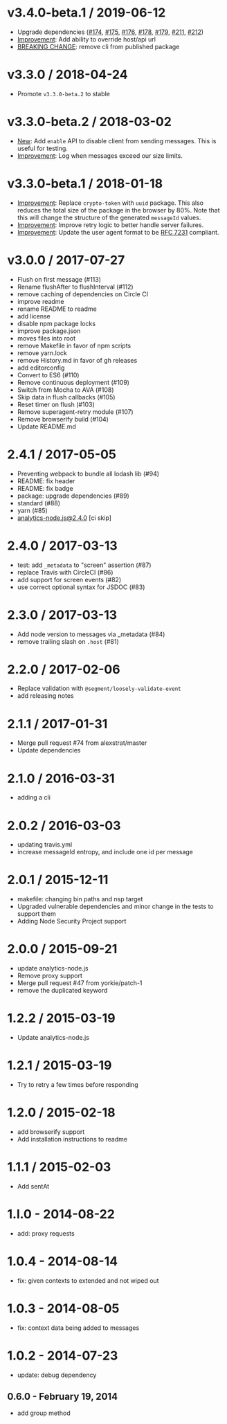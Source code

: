 v3.4.0-beta.1 / 2019-06-12
==========================

  * Upgrade dependencies ([#174](https://github.com/segmentio/analytics-node/pull/174), [#175](https://github.com/segmentio/analytics-node/pull/175), [#176](https://github.com/segmentio/analytics-node/pull/176), [#178](https://github.com/segmentio/analytics-node/pull/178), [#179](https://github.com/segmentio/analytics-node/pull/179), [#211](https://github.com/segmentio/analytics-node/pull/211), [#212](https://github.com/segmentio/analytics-node/pull/212))
  * [Improvement](https://github.com/segmentio/analytics-node/pull/194): Add ability to override host/api url
  * [BREAKING CHANGE](https://github.com/segmentio/analytics-node/pull/195): remove cli from published package

v3.3.0 / 2018-04-24
===================

  * Promote `v3.3.0-beta.2` to stable

v3.3.0-beta.2 / 2018-03-02
==========================

  * [New](https://github.com/segmentio/analytics-node/pull/158): Add `enable` API to disable client from sending messages. This is useful for testing.
  * [Improvement](https://github.com/segmentio/analytics-node/pull/154): Log when messages exceed our size limits.

v3.3.0-beta.1 / 2018-01-18
========================

  * [Improvement](https://github.com/segmentio/analytics-node/pull/150): Replace `crypto-token` with `uuid` package. This also reduces the total size of the package in the browser by 80%. Note that this will change the structure of the generated `messageId` values.
  * [Improvement](https://github.com/segmentio/analytics-node/pull/146): Improve retry logic to better handle server failures.
  * [Improvement](https://github.com/segmentio/analytics-node/pull/144): Update the user agent format to be [RFC 7231](https://github.com/segmentio/analytics-node/pull/144) compliant.

v3.0.0 / 2017-07-27
===================

  * Flush on first message (#113)
  * Rename flushAfter to flushInterval (#112)
  * remove caching of dependencies on Circle CI
  * improve readme
  * rename README to readme
  * add license
  * disable npm package locks
  * improve package.json
  * moves files into root
  * remove Makefile in favor of npm scripts
  * remove yarn.lock
  * remove History.md in favor of gh releases
  * add editorconfig
  * Convert to ES6 (#110)
  * Remove continuous deployment (#109)
  * Switch from Mocha to AVA (#108)
  * Skip data in flush callbacks (#105)
  * Reset timer on flush (#103)
  * Remove superagent-retry module (#107)
  * Remove browserify build (#104)
  * Update README.md

2.4.1 / 2017-05-05
==================

  * Preventing webpack to bundle all lodash lib (#94)
  * README: fix header
  * README: fix badge
  * package: upgrade dependencies (#89)
  * standard (#88)
  * yarn (#85)
  * analytics-node.js@2.4.0 [ci skip]

2.4.0 / 2017-03-13
==================

  * test: add `_metadata` to "screen" assertion (#87)
  * replace Travis with CircleCI (#86)
  * add support for screen events (#82)
  * use correct optional syntax for JSDOC (#83)

2.3.0 / 2017-03-13
==================

  * Add node version to messages via _metadata (#84)
  * remove trailing slash on `.host` (#81)

2.2.0 / 2017-02-06
==================

  * Replace validation with `@segment/loosely-validate-event`
  * add releasing notes

2.1.1 / 2017-01-31
==================

  * Merge pull request #74 from alexstrat/master
  * Update dependencies

2.1.0 / 2016-03-31
==================

  * adding a cli

2.0.2 / 2016-03-03
==================

  * updating travis.yml
  * increase messageId entropy, and include one id per message

2.0.1 / 2015-12-11
==================

  * makefile: changing bin paths and nsp target
  * Upgraded vulnerable dependencies and minor change in the tests to support them
  * Adding Node Security Project support

2.0.0 / 2015-09-21
==================

  * update analytics-node.js
  * Remove proxy support
  * Merge pull request #47 from yorkie/patch-1
  * remove the duplicated keyword

1.2.2 / 2015-03-19
==================

  * Update analytics-node.js

1.2.1 / 2015-03-19
==================

  * Try to retry a few times before responding

1.2.0 / 2015-02-18
==================

 * add browserify support
 * Add installation instructions to readme

1.1.1 / 2015-02-03
==================

 * Add sentAt

1.l.0 - 2014-08-22
==================

* add: proxy requests

1.0.4 - 2014-08-14
==================

* fix: given contexts to extended and not wiped out

1.0.3 - 2014-08-05
==================

* fix: context data being added to messages

1.0.2 - 2014-07-23
==================

* update: debug dependency

0.6.0 - February 19, 2014
-------------------------
* add group method
